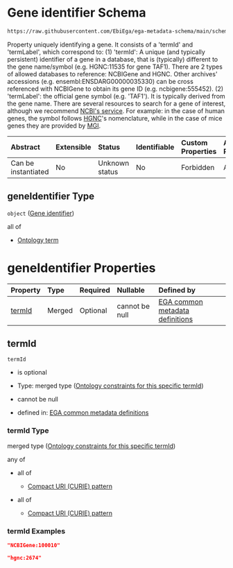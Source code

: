 # Gene identifier Schema

```txt
https://raw.githubusercontent.com/EbiEga/ega-metadata-schema/main/schemas/EGA.common-definitions.json#/$defs/geneDescriptor/properties/geneIdentifier
```

Property uniquely identifying a gene. It consists of a 'termId' and 'termLabel', which correspond to: (1)  'termId': A unique (and typically persistent) identifier of a gene in a database, that is (typically) different to the gene name/symbol (e.g. HGNC:11535 for gene TAF1). There are 2 types of allowed databases to reference: NCBIGene and HGNC. Other archives' accessions (e.g. ensembl:ENSDARG00000035330) can be cross referenced with NCBIGene to obtain its gene ID (e.g. ncbigene:555452). (2) 'termLabel': the official gene symbol (e.g. 'TAF1'). It is typically derived from the gene name. There are several resources to search for a gene of interest, although we recommend [NCBI's service](https://www.ncbi.nlm.nih.gov/gene). For example: in the case of human genes, the symbol follows [HGNC](https://www.genenames.org/)'s nomenclature, while in the case of mice genes they are provided by [MGI](http://www.informatics.jax.org/).

| Abstract            | Extensible | Status         | Identifiable | Custom Properties | Additional Properties | Access Restrictions | Defined In                                                                                           |
| :------------------ | :--------- | :------------- | :----------- | :---------------- | :-------------------- | :------------------ | :--------------------------------------------------------------------------------------------------- |
| Can be instantiated | No         | Unknown status | No           | Forbidden         | Allowed               | none                | [EGA.common-definitions.json\*](../../../schemas/EGA.common-definitions.json "open original schema") |

## geneIdentifier Type

`object` ([Gene identifier](ega-4-defs-gene-descriptor-properties-gene-identifier.md))

all of

* [Ontology term](ega-4-defs-ontology-term.md "check type definition")

# geneIdentifier Properties

| Property          | Type   | Required | Nullable       | Defined by                                                                                                                                                                                                                                                                                                                     |
| :---------------- | :----- | :------- | :------------- | :----------------------------------------------------------------------------------------------------------------------------------------------------------------------------------------------------------------------------------------------------------------------------------------------------------------------------- |
| [termId](#termid) | Merged | Optional | cannot be null | [EGA common metadata definitions](ega-4-defs-gene-descriptor-properties-gene-identifier-properties-ontology-constraints-for-this-specific-termid.md "https://raw.githubusercontent.com/EbiEga/ega-metadata-schema/main/schemas/EGA.common-definitions.json#/$defs/geneDescriptor/properties/geneIdentifier/properties/termId") |

## termId



`termId`

* is optional

* Type: merged type ([Ontology constraints for this specific termId](ega-4-defs-gene-descriptor-properties-gene-identifier-properties-ontology-constraints-for-this-specific-termid.md))

* cannot be null

* defined in: [EGA common metadata definitions](ega-4-defs-gene-descriptor-properties-gene-identifier-properties-ontology-constraints-for-this-specific-termid.md "https://raw.githubusercontent.com/EbiEga/ega-metadata-schema/main/schemas/EGA.common-definitions.json#/$defs/geneDescriptor/properties/geneIdentifier/properties/termId")

### termId Type

merged type ([Ontology constraints for this specific termId](ega-4-defs-gene-descriptor-properties-gene-identifier-properties-ontology-constraints-for-this-specific-termid.md))

any of

* all of

  * [Compact URI (CURIE) pattern](ega-4-defs-ncbi-gene-identifier-curie-pattern-allof-compact-uri-curie-pattern.md "check type definition")

* all of

  * [Compact URI (CURIE) pattern](ega-4-defs-hgnc-identifier-curie-pattern-allof-compact-uri-curie-pattern.md "check type definition")

### termId Examples

```json
"NCBIGene:100010"
```

```json
"hgnc:2674"
```

